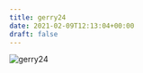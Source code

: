```yaml
---
title: gerry24
date: 2021-02-09T12:13:04+00:00
draft: false
---
```


![gerry24](/images/2003-13.jpg)

